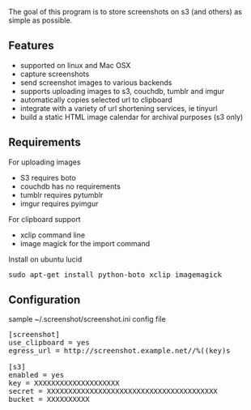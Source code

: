 The goal of this program is to store screenshots on s3 (and others) as simple as possible.

Features
--------------------
- supported on linux and Mac OSX
- capture screenshots
- send screenshot images to various backends
- supports uploading images to s3, couchdb, tumblr and imgur
- automatically copies selected url to clipboard
- integrate with a variety of url shortening services, ie tinyurl
- build a static HTML image calendar for archival purposes (s3 only)

Requirements
--------------------
For uploading images
- S3 requires boto
- couchdb has no requirements
- tumblr requires pytumblr
- imgur requires pyimgur

For clipboard support
- xclip command line 
- image magick for the import command


Install on ubuntu lucid
<pre>
sudo apt-get install python-boto xclip imagemagick
</pre>


Configuration
--------------------
sample ~/.screenshot/screenshot.ini config file

<pre>
[screenshot]
use_clipboard = yes
egress_url = http://screenshot.example.net//%((key)s

[s3]
enabled = yes
key = XXXXXXXXXXXXXXXXXXXX
secret = XXXXXXXXXXXXXXXXXXXXXXXXXXXXXXXXXXXXXXXX
bucket = XXXXXXXXXX
</pre>


